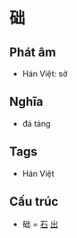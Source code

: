 # 础

## Phát âm
* Hán Việt: sở

## Nghĩa
* đá tảng

## Tags
* Hán Việt

## Cấu trúc
* 础 = [石](石.md) [出](出.md)

<script>window.HANZI_FIELD='础';</script>